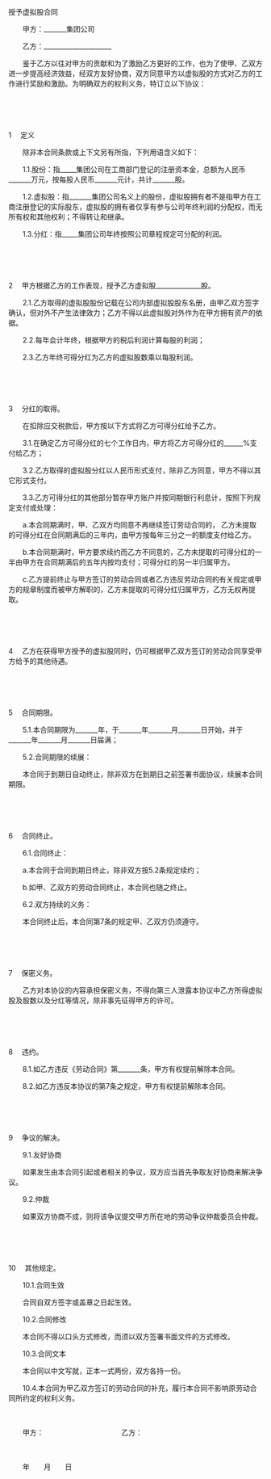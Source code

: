 



授予虚拟股合同



 

　　甲方：_______集团公司

　　乙方：_____________________　　

　　鉴于乙方以往对甲方的贡献和为了激励乙方更好的工作，也为了使甲、乙双方进一步提高经济效益，经双方友好协商，双方同意甲方以虚拟股的方式对乙方的工作进行奖励和激励。为明确双方的权利义务，特订立以下协议：

　　

　　

1　
定义

　　除非本合同条款或上下文另有所指，下列用语含义如下：

　　1.1.股份：指_____集团公司在工商部门登记的注册资本金，总额为人民币_______万元，按每股人民币_______元计，共计_______股。

　　1.2.虚拟股：指_______集团公司名义上的股份，虚拟股拥有者不是指甲方在工商注册登记的实际股东，虚拟股的拥有者仅享有参与公司年终利润的分配权，而无所有权和其他权利；不得转让和继承。

　　1.3.分红：指_____集团公司年终按照公司章程规定可分配的利润。

　　

　　

2　
甲方根据乙方的工作表现，授予乙方虚拟股______________股。

　　2.1.乙方取得的虚拟股股份记载在公司内部虚拟股股东名册，由甲乙双方签字确认，但对外不产生法律效力；乙方不得以此虚拟股对外作为在甲方拥有资产的依据。

　　2.2.每年会计年终，根据甲方的税后利润计算每股的利润；

　　2.3.乙方年终可得分红为乙方的虚拟股数乘以每股利润。

　　

　　

3　
分红的取得。

　　在扣除应交税款后，甲方按以下方式将乙方可得分红给予乙方。

　　3.1.在确定乙方可得分红的七个工作日内，甲方将乙方可得分红的______%支付给乙方；

　　3.2.乙方取得的虚拟股分红以人民币形式支付，除非乙方同意，甲方不得以其它形式支付。

　　3.3.乙方可得分红的其他部分暂存甲方账户并按同期银行利息计，按照下列规定支付或处理：

　　a.本合同期满时，甲、乙双方均同意不再继续签订劳动合同的， 乙方未提取的可得分红在合同期满后的三年内，由甲方按每年三分之一的额度支付给乙方。

　　b.本合同期满时，甲方要求续约而乙方不同意的，乙方未提取的可得分红的一半由甲方在合同期满后的五年内按均支付；可得分红的另一半归属甲方。

　　c.乙方提前终止与甲方签订的劳动合同或者乙方违反劳动合同的有关规定或甲方的规章制度而被甲方解职的，乙方未提取的可得分红归属甲方，乙方无权再提取。

　　

　　

4　
乙方在获得甲方授予的虚拟股同时，仍可根据甲乙双方签订的劳动合同享受甲方给予的其他待遇。

　　

　　

5　
合同期限。

　　5.1.本合同期限为_______年，于_______年_______月_______日开始，并于_______年_______月_______日届满；

　　5.2.合同期限的续展：

　　本合同于到期日自动终止，除非双方在到期日之前签署书面协议，续展本合同期限。

　　

　　

6　
合同终止。

　　6.1.合同终止：

　　a.本合同于合同到期日终止，除非双方按5.2条规定续约；

　　b.如甲、乙双方的劳动合同终止，本合同也随之终止。

　　6.2.双方持续的义务：

　　本合同终止后，本合同第7条的规定甲、乙双方仍须遵守。

　　

　　

7　
保密义务。

　　乙方对本协议的内容承担保密义务，不得向第三人泄露本协议中乙方所得虚拟股及股数以及分红等情况，除非事先征得甲方的许可。

　　

　　

8　
违约。

　　8.1.如乙方违反《劳动合同》第_______条，甲方有权提前解除本合同。

　　8.2.如乙方违反本协议的第7条之规定，甲方有权提前解除本合同。

　　

　　

9　
争议的解决。

　　9.1.友好协商

　　如果发生由本合同引起或者相关的争议，双方应当首先争取友好协商来解决争议。

　　9.2.仲裁

　　如果双方协商不成，则将该争议提交甲方所在地的劳动争议仲裁委员会仲裁。

　　

　　

10　
其他规定。

　　10.1.合同生效

　　合同自双方签字或盖章之日起生效。

　　10.2.合同修改

　　本合同不得以口头方式修改，而须以双方签署书面文件的方式修改。

　　10.3.合同文本

　　本合同以中文写就，正本一式两份，双方各持一份。

　　10.4.本合同为甲乙双方签订的劳动合同的补充，履行本合同不影响原劳动合同所约定的权利义务。　　

　　

　　甲方：　　　　　　　　　　　乙方：

　　


 　　年　　月　　日
 
　　


